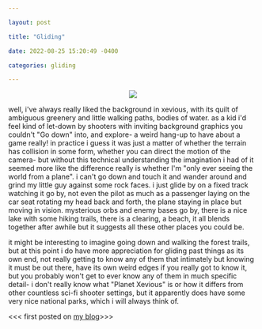 ```yaml
---

layout: post

title: "Gliding"

date: 2022-08-25 15:20:49 -0400

categories: gliding

---
```


<p align="center">
  <img src="https://milky.flowers/misc/xevious.jpg">
</p>
well, i've always really liked the background in xevious, with its quilt of ambiguous greenery and little walking paths, bodies of water. as a kid i'd feel kind of let-down by shooters with inviting background graphics you couldn't "Go down" into, and explore- a weird hang-up to have about a game really! in practice i guess it was just a matter of whether the terrain has collision in some form, whether you can direct the motion of the camera- but without this technical understanding the imagination i had of it seemed more like the difference really is whether I'm "only ever seeing the world from a plane". i can't go down and touch it and wander around and grind my little guy against some rock faces. i just glide by on a fixed track watching it go by, not even the pilot as much as a passenger laying on the car seat rotating my head back and forth, the plane staying in place but moving in vision. mysterious orbs and enemy bases go by, there is a nice lake with some hiking trails, there is a clearing, a beach, it all blends together after awhile but it suggests all these other places you could be.

it might be interesting to imagine going down and walking the forest trails, but at this point i do have more appreciation for gliding past things as its own end, not really getting to know any of them that intimately but knowing it must be out there, have its own weird edges if you really got to know it, but you probably won't get to ever know any of them in much specific detail- i don't really know what "Planet Xevious" is or how it differs from other countless sci-fi shooter settings, but it apparently does have some very nice national parks, which i will always think of.

<<< first posted on [my blog](https://doorfanatic.tumblr.com/post/693489828662312960/well-ive-always-really-liked-the-background-in)>>>
